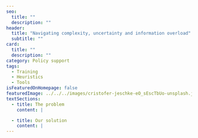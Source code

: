 ```yaml
---
seo:
  title: ""
  description: ""
header:
  title: "Navigating complexity, uncertainty and information overload"
  subtitle: ""
card:
  title: ""
  description: ""
category: Policy support
tags:
  - Training
  - Heuristics
  - Tools
isFeaturedOnHomepage: false
featuredImage: ../../../images/cristofer-jeschke-eO_sEscTbUo-unsplash.jpg
textSections:
  - title: The problem
    content: |

  - title: Our solution
    content: |
---
```

